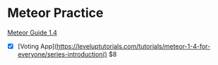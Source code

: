 # Meteor Practice

[Meteor Guide 1.4](https://guide.meteor.com/index.html)

- [x] [Voting App](https://leveluptutorials.com/tutorials/meteor-1-4-for-everyone/series-introduction() $8
